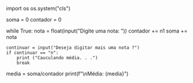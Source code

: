 import os 
os.system("cls")


soma = 0
contador = 0

while True:
    nota = float(input("Digite uma nota: "))
    contador += n1 
    soma += nota 
    
    continuar = input("Deseja digitar mais uma nota ?")
    if continuar == "n":
        print ("Cauculando média. . .")
        break
media = soma/contador 
print(f"\nMédia: {media}") 
